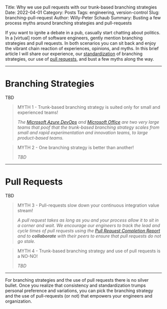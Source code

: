 Title: Why we use pull requests with our trunk-based branching strategies
Date: 2022-04-01
Category: Posts 
Tags: engineering, version-control
Slug: branching-pull-request
Author: Willy-Peter Schaub
Summary: Busting a few process myths around branching strategies and pull-requests

If you want to ignite a debate in a pub, casually start chatting about politics. In a [virtual] room of software engineers, gently mention branching strategies and pull requests. In both scenarios you can sit back and enjoy the vibrant chain reaction of experiences, opinions, and myths. In this brief article I will share our experience, our [standardization](/consistency-standardization.html) of branching strategies, our use of [pull requests](/pull-requests-friend.html), and bust a few myths along the way.

---

# Branching Strategies

TBD

> MYTH 1 - Trunk-based branching strategy is suited only for small and experienced teams!
>
> _The [Microsoft Azure DevOps](https://medius.studios.ms/Embed/Video/THR2017?sid=THR2017) and [Microsoft Office](https://devblogs.microsoft.com/devops/improving-azure-devops-cherry-picking/) are two very large teams that poof that the trunk-based branching strategy scales from small and rapid experimentation and innovation teams, to large product-based teams._

> MYTH 2 - One branching strategy is better than another!
>
> _TBD_

---

# Pull Requests

TBD

> MYTH 3 - Pull-requests slow down your continuous integration value stream!
>
> _A pull request takes as long as you and your process allow it to sit in a corner and wait. We encourage our engineers to track the lead and cycle times of pull requests using the [Pull Request Completion Report](https://marketplace.visualstudio.com/items?itemName=OneLuckiDev.prApprovalReport&targetId=dc216ba3-25e9-46a8-823a-fb77a81f2a9f) and to **collaborate** with their peers to ensure that pull requests do not go stale._

> MYTH 4 - Trunk-based branching strategy and use of pull requests is a NO-NO!
>
> _TBD_

---

For branching strategies and the use of pull requests there is no silver bullet. Once you realize that consistency and standardization trumps personal preference and variations, you can pick the branching strategy and the use of pull-requests (or not) that empowers your engineers and organization. 

